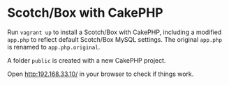 # Scotch/Box with CakePHP

Run `vagrant up` to install a Scotch/Box with CakePHP, including a modified `app.php` to reflect default Scotch/Box MySQL settings. The original `app.php` is renamed to `app.php.original`.

A folder `public` is created with a new CakePHP project.

Open <http:192.168.33.10/> in your browser to check if things work.


